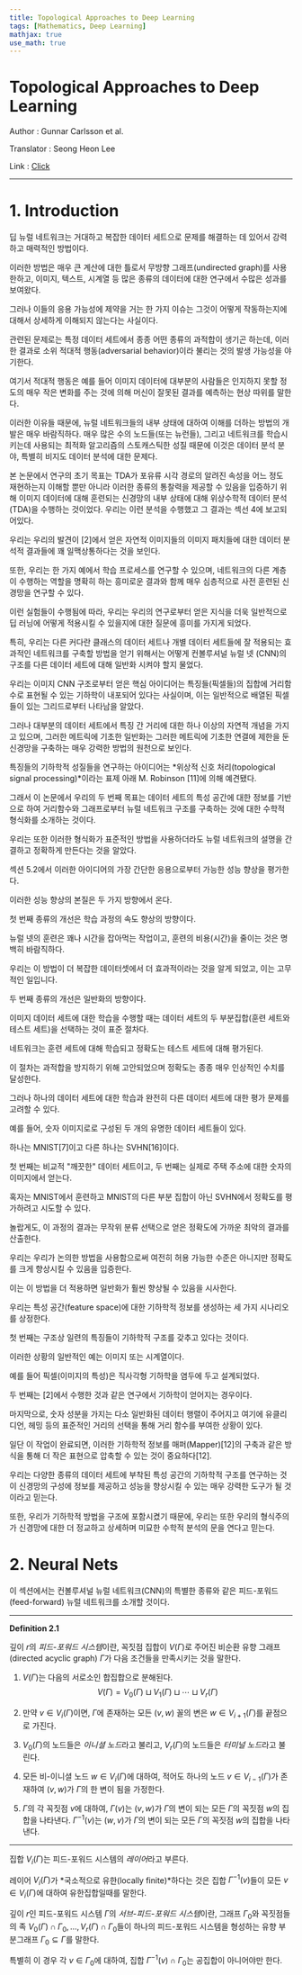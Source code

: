 ```yaml
---
title: Topological Approaches to Deep Learning
tags: [Mathematics, Deep Learning]
mathjax: true
use_math: true
---
```

# Topological Approaches to Deep Learning

Author : Gunnar Carlsson et al.

Translator : Seong Heon Lee

Link : [Click](https://arxiv.org/pdf/1811.01122.pdf)

---

# 1. Introduction




딥 뉴럴 네트워크는 거대하고 복잡한 데이터 세트으로 문제를 해결하는 데 있어서 강력하고 매력적인 방법이다. 

이러한 방법은 매우 큰 계산에 대한 틀로서 무방향 그래프(undirected graph)를 사용한하고, 이미지, 텍스트, 시계열 등 많은 종류의 데이터에 대한 연구에서 수많은 성과를 보여왔다.

그러나 이들의 응용 가능성에 제약을 거는 한 가지 이슈는 그것이 어떻게 작동하는지에 대해서 상세하게 이해되지 않는다는 사실이다.

관련된 문제로는 특정 데이터 세트에서 종종 어떤 종류의 과적합이 생기곤 하는데, 이러한 결과로 소위 적대적 행동(adversarial behavior)이라 불리는 것의 발생 가능성을 야기한다. 

여기서 적대적 행동은 예를 들어 이미지 데이터에 대부분의 사람들은 인지하지 못할 정도의 매우 작은 변화를 주는 것에 의해 머신이 잘못된 결과를 예측하는 현상 따위를 말한다.

이러한 이유들 때문에, 뉴럴 네트워크들의 내부 상태에 대하여 이해를 더하는 방법의 개발은 매우 바람직하다.
매우 많은 수의 노드들(또는 뉴런들), 그리고 네트워크를 학습시키는데 사용되는 최적화 알고리즘의 스토캐스틱한 성질 때문에 이것은 데이터 분석 분야, 특별히 비지도 데이터 분석에 대한 문제다.

본 논문에서 연구의 초기 목표는 TDA가 포유류 시각 경로의 알려진 속성을 어느 정도 재현하는지 이해할 뿐만 아니라 이러한 종류의 통찰력을 제공할 수 있음을 입증하기 위해 이미지 데이터에 대해 훈련되는 신경망의 내부 상태에 대해 위상수학적 데이터 분석(TDA)을 수행하는 것이었다.
우리는 이런 분석을 수행했고 그 결과는 섹선 4에 보고되어있다.

우리는 우리의 발견이 [2]에서 얻은 자연적 이미지들의 이미지 패치들에 대한 데이터 분석적 결과들에 꽤 일맥상통하다는 것을 보인다.

또한, 우리는 한 가지 예에서 학습 프로세스를 연구할 수 있으며, 네트워크의 다른 계층이 수행하는 역할을 명확히 하는 흥미로운 결과와 함께 매우 심층적으로 사전 훈련된 신경망을 연구할 수 있다.







이런 실험들이 수행됨에 따라, 우리는 우리의 연구로부터 얻은 지식을 더욱 일반적으로 딥 러닝에 어떻게 적용시킬 수 있을지에 대한 질문에 흥미를 가지게 되었다.

특히, 우리는 다른 커다란 클래스의 데이터 세트나 개별 데이터 세트들에 잘 적용되는 효과적인 네트워크를 구축할 방법을 얻기 위해서는 어떻게 컨볼루셔널 뉴럴 넷 (CNN)의 구조를 다른 데이터 세트에 대해 일반화 시켜야 할지 물었다.

우리는 이미지 CNN 구조로부터 얻은 핵심 아이디어는 특징들(픽셀들)의 집합에 거리함수로 표현될 수 있는 기하학이 내포되어 있다는 사실이며, 이는 일반적으로 배열된 픽셀들이 있는 그리드로부터 나타남을 알았다.

그러나 대부분의 데이터 세트에서 특징 간 거리에 대한 하나 이상의 자연적 개념을 가지고 있으며, 그러한 메트릭에 기초한 일반화는 그러한 메트릭에 기초한 연결에 제한을 둔 신경망을 구축하는 매우 강력한 방법의 원천으로 보인다.

특징들의 기하학적 성질들을 연구하는 아이디어는 *위상적 신호 처리(topological signal processing)*이라는 표제 아래 M. Robinson [11]에 의해 예견됐다.

그래서 이 논문에서 우리의 두 번째 목표는 데이터 세트의 특성 공간에 대한 정보를 기반으로 하여 거리함수와 그래프로부터 뉴럴 네트워크 구조를 구축하는 것에 대한 수학적 형식화를 소개하는 것이다.

우리는 또한 이러한 형식화가 표준적인 방법을 사용하더라도 뉴럴 네트워크의 설명을 간결하고 정확하게 만든다는 것을 알았다.

섹션 5.2에서 이러한 아이디어의 가장 간단한 응용으로부터 가능한 성능 향상을 평가한다.

이러한 성능 향상의 본질은 두 가지 방향에서 온다.

첫 번째 종류의 개선은 학습 과정의 속도 향상의 방향이다. 

뉴럴 넷의 훈련은 꽤나 시간을 잡아먹는 작업이고, 훈련의 비용(시간)을 줄이는 것은 명백히 바람직하다.

우리는 이 방법이 더 복잡한 데이터셋에서 더 효과적이라는 것을 알게 되었고, 이는 고무적인 일입니다. 

두 번째 종류의 개선은 일반화의 방향이다.

이미지 데이터 세트에 대한 학습을 수행할 때는 데이터 세트의 두 부분집합(훈련 세트와 테스트 세트)을 선택하는 것이 표준 절차다. 

네트워크는 훈련 세트에 대해 학습되고 정확도는 테스트 세트에 대해 평가된다.

 이 절차는 과적합을 방지하기 위해 고안되었으며 정확도는 종종 매우 인상적인 수치를 달성한다.

 그러나 하나의 데이터 세트에 대한 학습과 완전히 다른 데이터 세트에 대한 평가 문제를 고려할 수 있다. 

예를 들어, 숫자 이미지로로 구성된 두 개의 유명한 데이터 세트들이 있다. 

하나는 MNIST[7]이고 다른 하나는 SVHN[16]이다.

첫 번째는 비교적 "깨끗한" 데이터 세트이고, 두 번째는 실제로 주택 주소에 대한 숫자의 이미지에서 얻는다. 

혹자는 MNIST에서 훈련하고 MNIST의 다른 부분 집합이 아닌 SVHN에서 정확도를 평가하려고 시도할 수 있다. 

놀랍게도, 이 과정의 결과는 무작위 분류 선택으로 얻은 정확도에 가까운 최악의 결과를 산출한다. 

우리는 우리가 논의한 방법을 사용함으로써 여전히 허용 가능한 수준은 아니지만 정확도를 크게 향상시킬 수 있음을 입증한다.

이는 이 방법을 더 적용하면 일반화가 훨씬 향상될 수 있음을 시사한다.








우리는 특성 공간(feature space)에 대한 기하학적 정보를 생성하는 세 가지 시나리오를 상정한다.

첫 번째는 구조상 일련의 특징들이 기하학적 구조를 갖추고 있다는 것이다. 

이러한 상황의 일반적인 예는 이미지 또는 시계열이다. 

예를 들어 픽셀(이미지의 특성)은 직사각형 기하학을 염두에 두고 설계되었다. 

두 번째는 [2]에서 수행한 것과 같은 연구에서 기하학이 얻어지는 경우이다.

마지막으로, 숫자 성분을 가지는 다소 일반화된 데이터 행렬이 주어지고 여기에 유클리디언, 헤밍 등의 표준적인 거리의 선택을 통해 거리 함수를 부여한 상황이 있다.

일단 이 작업이 완료되면, 이러한 기하학적 정보를 매퍼(Mapper)[12]의 구축과 같은 방식을 통해 더 작은 표현으로 압축할 수 있는 것이 중요하다[12].

우리는 다양한 종류의 데이터 세트에 부착된 특성 공간의 기하학적 구조를 연구하는 것이 신경망의 구성에 정보를 제공하고 성능을 향상시킬 수 있는 매우 강력한 도구가 될 것이라고 믿는다. 

또한, 우리가 기하학적 방법을 구조에 포함시켰기 때문에, 우리는 또한 우리의 형식주의가 신경망에 대한 더 정교하고 상세하며 미묘한 수학적 분석의 문을 연다고 믿는다.




# 2. Neural Nets





이 섹션에서는 컨볼루셔널 뉴럴 네트워크(CNN)의 특별한 종류와 같은 피드-포워드(feed-forward) 뉴럴 네트워크를 소개할 것이다.



---
**Definition 2.1**

깊이 $r$의 *피드-포워드 시스템*이란, 꼭짓점 집합이 $V(\Gamma)$로 주어진 비순환 유향 그래프(directed acyclic graph) $\Gamma$가 다음 조건들을 만족시키는 것을 말한다.

1. $V(\Gamma)$는 다음의 서로소인 합집합으로 분해된다.
    $$V(\Gamma) = V_0(\Gamma) \sqcup V_1(\Gamma) \sqcup \cdots \sqcup V_r(\Gamma)$$

2. 만약 $v\in V_i(\Gamma)$이면, $\Gamma$에 존재하는 모든 $(v,w)$ 꼴의 변은 $w \in V_{i+1}(\Gamma)$를 끝점으로 가진다.

3. $V_0(\Gamma)$의 노드들은 *이니셜 노드*라고 불리고, $V_r(\Gamma)$의 노드들은 *터미널 노드*라고 불린다.

4. 모든 비-이니셜 노드 $w\in V_i(\Gamma)$에 대하여, 적어도 하나의 노드 $v \in V_{i-1}(\Gamma)$가 존재하여 $(v,w)$가 $\Gamma$의 한 변이 됨을 가정한다.

5. $\Gamma$의 각 꼭짓점 $v$에 대하여, $\Gamma(v)$는 $(v,w)$가 $\Gamma$의 변이 되는 모든 $\Gamma$의 꼭짓점 $w$의 집합을 나타낸다. $\Gamma^{-1}(v)$는 $(w,v)$가 $\Gamma$의 변이 되는 모든 $\Gamma$의 꼭짓점 $w$의 집합을 나타낸다.
---







집합 $V_i(\Gamma)$는 피드-포워드 시스템의 *레이어*라고 부른다.

레이어 $V_i(\Gamma)$가 *국소적으로 유한(locally finite)*하다는 것은 집합 $\Gamma^{-1}(v)$들이 모든 $v\in V_i(\Gamma)$에 대하여 유한집합일때를 말한다.

깊이 $r$인 피드-포워드 시스템 $\Gamma$의 *서브-피드-포워드 시스템*이란, 그래프 $\Gamma_0$와 꼭짓점들의 족 $V_0(\Gamma) \cap \Gamma_0, \ldots, V_r(\Gamma)\cap \Gamma_0$들이 하나의 피드-포워드 시스템을 형성하는 유향 부분그래프 $\Gamma_0 \subseteq \Gamma$를 말한다.

특별히 이 경우 각 $v\in \Gamma_0$에 대하여, 집합 $\Gamma^{-1}(v) \cap \Gamma_0$는 공집합이 아니어야만 한다.
